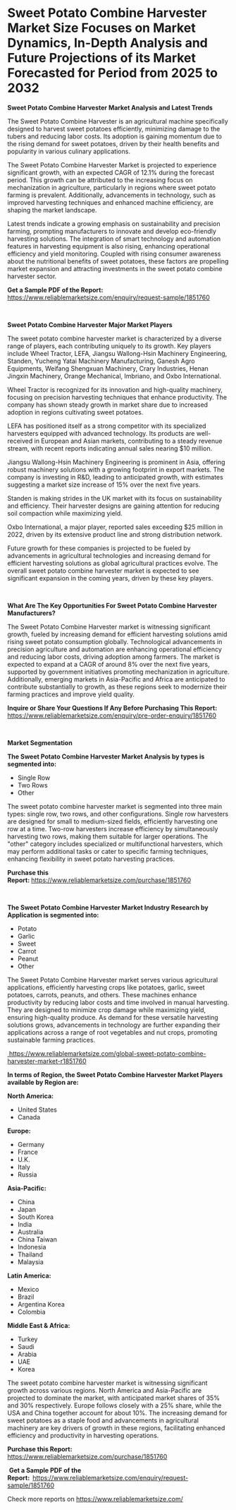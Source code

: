 <p><h1>Sweet Potato Combine Harvester Market Size Focuses on Market Dynamics, In-Depth Analysis and Future Projections of its Market Forecasted for Period from 2025 to 2032</h1></p><p><strong>Sweet Potato Combine Harvester Market Analysis and Latest Trends</strong></p>
<p><p>The Sweet Potato Combine Harvester is an agricultural machine specifically designed to harvest sweet potatoes efficiently, minimizing damage to the tubers and reducing labor costs. Its adoption is gaining momentum due to the rising demand for sweet potatoes, driven by their health benefits and popularity in various culinary applications.</p><p>The Sweet Potato Combine Harvester Market is projected to experience significant growth, with an expected CAGR of 12.1% during the forecast period. This growth can be attributed to the increasing focus on mechanization in agriculture, particularly in regions where sweet potato farming is prevalent. Additionally, advancements in technology, such as improved harvesting techniques and enhanced machine efficiency, are shaping the market landscape.</p><p>Latest trends indicate a growing emphasis on sustainability and precision farming, prompting manufacturers to innovate and develop eco-friendly harvesting solutions. The integration of smart technology and automation features in harvesting equipment is also rising, enhancing operational efficiency and yield monitoring. Coupled with rising consumer awareness about the nutritional benefits of sweet potatoes, these factors are propelling market expansion and attracting investments in the sweet potato combine harvester sector.</p></p>
<p><strong>Get a Sample PDF of the Report:&nbsp;</strong> <a href="https://www.reliablemarketsize.com/enquiry/request-sample/1851760?utm_campaign=1901&utm_medium=2&utm_source=Github&utm_content=ia&utm_term=07012025&utm_id=sweet-potato-combine-harvester">https://www.reliablemarketsize.com/enquiry/request-sample/1851760</a></p>
<p>&nbsp;</p>
<p><strong>Sweet Potato Combine Harvester Major Market Players</strong></p>
<p><p>The sweet potato combine harvester market is characterized by a diverse range of players, each contributing uniquely to its growth. Key players include Wheel Tractor, LEFA, Jiangsu Wallong-Hsin Machinery Engineering, Standen, Yucheng Yatai Machinery Manufacturing, Ganesh Agro Equipments, Weifang Shengxuan Machinery, Crary Industries, Henan Jingxin Machinery, Orange Mechanical, Imbriano, and Oxbo International.</p><p>Wheel Tractor is recognized for its innovation and high-quality machinery, focusing on precision harvesting techniques that enhance productivity. The company has shown steady growth in market share due to increased adoption in regions cultivating sweet potatoes.</p><p>LEFA has positioned itself as a strong competitor with its specialized harvesters equipped with advanced technology. Its products are well-received in European and Asian markets, contributing to a steady revenue stream, with recent reports indicating annual sales nearing $10 million.</p><p>Jiangsu Wallong-Hsin Machinery Engineering is prominent in Asia, offering robust machinery solutions with a growing footprint in export markets. The company is investing in R&D, leading to anticipated growth, with estimates suggesting a market size increase of 15% over the next five years.</p><p>Standen is making strides in the UK market with its focus on sustainability and efficiency. Their harvester designs are gaining attention for reducing soil compaction while maximizing yield.</p><p>Oxbo International, a major player, reported sales exceeding $25 million in 2022, driven by its extensive product line and strong distribution network. </p><p>Future growth for these companies is projected to be fueled by advancements in agricultural technologies and increasing demand for efficient harvesting solutions as global agricultural practices evolve. The overall sweet potato combine harvester market is expected to see significant expansion in the coming years, driven by these key players.</p></p>
<p>&nbsp;</p>
<p><strong>What Are The Key Opportunities For Sweet Potato Combine Harvester Manufacturers?</strong></p>
<p><p>The Sweet Potato Combine Harvester market is witnessing significant growth, fueled by increasing demand for efficient harvesting solutions amid rising sweet potato consumption globally. Technological advancements in precision agriculture and automation are enhancing operational efficiency and reducing labor costs, driving adoption among farmers. The market is expected to expand at a CAGR of around 8% over the next five years, supported by government initiatives promoting mechanization in agriculture. Additionally, emerging markets in Asia-Pacific and Africa are anticipated to contribute substantially to growth, as these regions seek to modernize their farming practices and improve yield quality.</p></p>
<p><strong>Inquire or Share Your Questions If Any Before Purchasing This Report:</strong> <a href="https://www.reliablemarketsize.com/enquiry/pre-order-enquiry/1851760?utm_campaign=1901&utm_medium=2&utm_source=Github&utm_content=ia&utm_term=07012025&utm_id=sweet-potato-combine-harvester">https://www.reliablemarketsize.com/enquiry/pre-order-enquiry/1851760</a></p>
<p>&nbsp;</p>
<p><strong>Market Segmentation</strong></p>
<p><strong>The Sweet Potato Combine Harvester Market Analysis by types is segmented into:</strong></p>
<p><ul><li>Single Row</li><li>Two Rows</li><li>Other</li></ul></p>
<p><p>The sweet potato combine harvester market is segmented into three main types: single row, two rows, and other configurations. Single row harvesters are designed for small to medium-sized fields, efficiently harvesting one row at a time. Two-row harvesters increase efficiency by simultaneously harvesting two rows, making them suitable for larger operations. The "other" category includes specialized or multifunctional harvesters, which may perform additional tasks or cater to specific farming techniques, enhancing flexibility in sweet potato harvesting practices.</p></p>
<p><strong>Purchase this Report:&nbsp;</strong><a href="https://www.reliablemarketsize.com/purchase/1851760?utm_campaign=1901&utm_medium=2&utm_source=Github&utm_content=ia&utm_term=07012025&utm_id=sweet-potato-combine-harvester">https://www.reliablemarketsize.com/purchase/1851760</a></p>
<p>&nbsp;</p>
<p><strong>The Sweet Potato Combine Harvester Market Industry Research by Application is segmented into:</strong></p>
<p><ul><li>Potato</li><li>Garlic</li><li>Sweet</li><li>Carrot</li><li>Peanut</li><li>Other</li></ul></p>
<p><p>The Sweet Potato Combine Harvester market serves various agricultural applications, efficiently harvesting crops like potatoes, garlic, sweet potatoes, carrots, peanuts, and others. These machines enhance productivity by reducing labor costs and time involved in manual harvesting. They are designed to minimize crop damage while maximizing yield, ensuring high-quality produce. As demand for these versatile harvesting solutions grows, advancements in technology are further expanding their applications across a range of root vegetables and nut crops, promoting sustainable farming practices.</p></p>
<p><a href="https://www.reliablemarketsize.com/global-sweet-potato-combine-harvester-market-r1851760?utm_campaign=1901&utm_medium=2&utm_source=Github&utm_content=ia&utm_term=07012025&utm_id=sweet-potato-combine-harvester">&nbsp;https://www.reliablemarketsize.com/global-sweet-potato-combine-harvester-market-r1851760</a></p>
<p><strong>In terms of Region, the Sweet Potato Combine Harvester Market Players available by Region are:</strong></p>
<p>
    <p> <strong> North America: </strong>
        <ul>
            <li>United States</li>
            <li>Canada</li>
        </ul>
        </p> 
    <p> <strong> Europe: </strong>
        <ul>
            <li>Germany</li>
            <li>France</li>
            <li>U.K.</li>
            <li>Italy</li>
            <li>Russia</li>
        </ul>
        </p> 
    <p> <strong> Asia-Pacific: </strong>
        <ul>
            <li>China</li>
            <li>Japan</li>
            <li>South Korea</li>
            <li>India</li>
            <li>Australia</li>
            <li>China Taiwan</li>
            <li>Indonesia</li>
            <li>Thailand</li>
            <li>Malaysia</li>
        </ul>
        </p> 
    <p> <strong> Latin America: </strong>
        <ul>
            <li>Mexico</li>
            <li>Brazil</li>
            <li>Argentina Korea</li>
            <li>Colombia</li>
        </ul>
        </p> 
    <p> <strong> Middle East & Africa: </strong>
        <ul>
            <li>Turkey</li>
            <li>Saudi</li>
            <li>Arabia</li>
            <li>UAE</li>
            <li>Korea</li>
        </ul>
    </p>
    </p>
<p><p>The sweet potato combine harvester market is witnessing significant growth across various regions. North America and Asia-Pacific are projected to dominate the market, with anticipated market shares of 35% and 30% respectively. Europe follows closely with a 25% share, while the USA and China together account for about 10%. The increasing demand for sweet potatoes as a staple food and advancements in agricultural machinery are key drivers of growth in these regions, facilitating enhanced efficiency and productivity in harvesting operations.</p></p>
<p><strong>Purchase this Report: </strong><a href="https://www.reliablemarketsize.com/purchase/1851760?utm_campaign=1901&utm_medium=2&utm_source=Github&utm_content=ia&utm_term=07012025&utm_id=sweet-potato-combine-harvester">https://www.reliablemarketsize.com/purchase/1851760</a></p>
<p>&nbsp;<strong>Get a Sample PDF of the Report:&nbsp;&nbsp;</strong><a href="https://www.reliablemarketsize.com/enquiry/request-sample/1851760?utm_campaign=1901&utm_medium=2&utm_source=Github&utm_content=ia&utm_term=07012025&utm_id=sweet-potato-combine-harvester">https://www.reliablemarketsize.com/enquiry/request-sample/1851760</a></p>
<p><strong></strong></p>
<p>Check more reports on <a href="https://www.reliablemarketsize.com/?utm_campaign=1901&utm_medium=2&utm_source=Github&utm_content=ia&utm_term=07012025&utm_id=sweet-potato-combine-harvester">https://www.reliablemarketsize.com/</a></p>